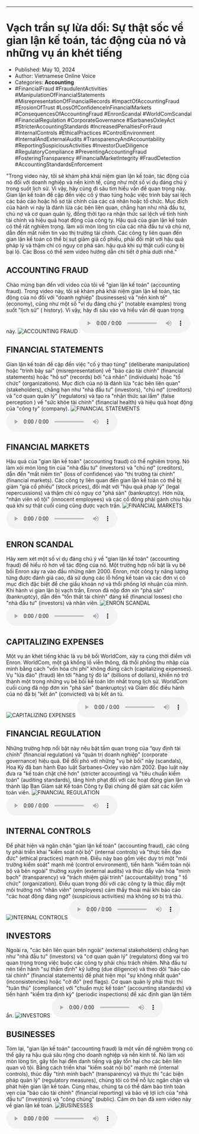 
---

# Vạch trần sự lừa dối: Sự thật sốc về gian lận kế toán, tác động của nó và những vụ án khét tiếng

- Published: May 10, 2024
- Author: Vietnamese Online Voice
- Categories: **Accounting**
- #FinancialFraud #FraudulentActivities #ManipulationOfFinancialStatements #MisrepresentationOfFinancialRecords #ImpactOfAccountingFraud #ErosionOfTrust #LossOfConfidenceInFinancialMarkets #ConsequencesOfAccountingFraud #EnronScandal #WorldComScandal #FinancialRegulation #CorporateGovernance #SarbanesOxleyAct #StricterAccountingStandards #IncreasedPenaltiesForFraud #InternalControls #EthicalPractices #ControlEnvironment #InternalAndExternalAudits #TransparencyAndAccountability #ReportingSuspiciousActivities #InvestorDueDiligence #RegulatoryCompliance #PreventingAccountingFraud #FosteringTransparency #FinancialMarketIntegrity #FraudDetection #AccountingStandardsEnforcement

"Trong video này, tôi sẽ khám phá khái niệm gian lận kế toán, tác động của nó đối với doanh nghiệp và nền kinh tế, cũng như một số ví dụ đáng chú ý trong suốt lịch sử. Vì vậy, hãy cùng đi sâu tìm hiểu vấn đề quan trọng này. Gian lận kế toán đề cập đến việc cố ý thao túng hoặc việc trình bày sai lệch các báo cáo hoặc hồ sơ tài chính của các cá nhân hoặc tổ chức. Mục đích của hành vi này là đánh lừa các bên liên quan, chẳng hạn như nhà đầu tư, chủ nợ và cơ quan quản lý, đồng thời tạo ra nhận thức sai lệch về tình hình tài chính và hiệu quả hoạt động của công ty. Hậu quả của gian lận kế toán có thể rất nghiêm trọng. làm xói mòn lòng tin của các nhà đầu tư và chủ nợ, dẫn đến mất niềm tin vào thị trường tài chính. Các công ty liên quan đến gian lận kế toán có thể bị sụt giảm giá cổ phiếu, phải đối mặt với hậu quả pháp lý và thậm chí có nguy cơ phá sản. hậu quả khi sự thật cuối cùng bị bại lộ. Các Boss có thể xem video hướng dẫn chi tiết ở phía dưới nhé."


## ACCOUNTING FRAUD

Chào mừng bạn đến với video của tôi về "gian lận kế toán" (accounting fraud). Trong video này, tôi sẽ khám phá khái niệm gian lận kế toán, tác động của nó đối với "doanh nghiệp" (businesses) và "nền kinh tế" (economy), cũng như một số "ví dụ đáng chú ý" (notable examples) trong suốt "lịch sử" ( history). Vì vậy, hãy đi sâu vào và hiểu vấn đề quan trọng này.
![ACCOUNTING FRAUD](https://http-archiver-apis-production-80.schnworks.com/storage/images/transitions/2024-05-10/transition-10430208637-Montserrat-SemiBold-004895.jpg)
<audio controls>
    <source src="https://http-archiver-apis-production-80.schnworks.com/storage/storage/audio/file-16618383977.mp3" type="audio/mpeg">
</audio>



## FINANCIAL STATEMENTS

Gian lận kế toán đề cập đến việc "cố ý thao túng" (deliberate manipulation) hoặc "trình bày sai" (misrepresentation) về "báo cáo tài chính" (financial statements) hoặc "hồ sơ" (records) bởi "cá nhân" (individuals) hoặc "tổ chức" (organizations). Mục đích của nó là đánh lừa "các bên liên quan" (stakeholders), chẳng hạn như "nhà đầu tư" (investors), "chủ nợ" (creditors) và "cơ quan quản lý" (regulators) và tạo ra "nhận thức sai lầm" (false perception ) về "sức khỏe tài chính" (financial health) và hiệu quả hoạt động của "công ty" (company).
![FINANCIAL STATEMENTS](https://http-archiver-apis-production-80.schnworks.com/storage/images/transitions/2024-05-10/transition-261965593-Montserrat-ExtraBold-7B1FA2.jpg)
<audio controls>
    <source src="https://http-archiver-apis-production-80.schnworks.com/storage/storage/audio/file-7112459167.mp3" type="audio/mpeg">
</audio>



## FINANCIAL MARKETS

Hậu quả của "gian lận kế toán" (accounting fraud) có thể nghiêm trọng. Nó làm xói mòn lòng tin của "nhà đầu tư" (investors) và "chủ nợ" (creditors), dẫn đến "mất niềm tin" (loss of confidence) vào "thị trường tài chính" (financial markets). Các công ty liên quan đến gian lận kế toán có thể bị giảm "giá cổ phiếu" (stock prices), đối mặt với "hậu quả pháp lý" (legal repercussions) và thậm chí có nguy cơ "phá sản" (bankruptcy). Hơn nữa, "nhân viên vô tội" (innocent employees) và các cổ đông phải gánh chịu hậu quả khi sự thật cuối cùng cũng được vạch trần.
![FINANCIAL MARKETS](https://http-archiver-apis-production-80.schnworks.com/storage/images/transitions/2024-05-10/transition--5748375508-Montserrat-Bold-004895.jpg)
<audio controls>
    <source src="https://http-archiver-apis-production-80.schnworks.com/storage/storage/audio/file-21864306195.mp3" type="audio/mpeg">
</audio>



## ENRON SCANDAL

Hãy xem xét một số ví dụ đáng chú ý về "gian lận kế toán" (accounting fraud) để hiểu rõ hơn về tác động của nó. Một trường hợp nổi bật là vụ bê bối Enron xảy ra vào đầu những năm 2000. Enron, một công ty năng lượng từng được đánh giá cao, đã sử dụng các lỗ hổng kế toán và các đơn vị có mục đích đặc biệt để che giấu khoản nợ và thổi phồng lợi nhuận của mình. Khi hành vi gian lận bị vạch trần, Enron đã nộp đơn xin "phá sản" (bankruptcy), dẫn đến "tổn thất tài chính" đáng kể (financial losses) cho "nhà đầu tư" (investors) và nhân viên.
![ENRON SCANDAL](https://http-archiver-apis-production-80.schnworks.com/storage/images/transitions/2024-05-10/transition--10262875177-Montserrat-Bold-673AB7.jpg)
<audio controls>
    <source src="https://http-archiver-apis-production-80.schnworks.com/storage/storage/audio/file-19320098461.mp3" type="audio/mpeg">
</audio>



## CAPITALIZING EXPENSES

Một vụ án khét tiếng khác là vụ bê bối WorldCom, xảy ra cùng thời điểm với Enron. WorldCom, một gã khổng lồ viễn thông, đã thổi phồng thu nhập của mình bằng cách "vốn hóa chi phí" không đúng cách (capitalizing expenses). Vụ "lừa đảo" (fraud) lên tới "hàng tỷ đô la" (billions of dollars), khiến nó trở thành một trong những vụ bê bối kế toán lớn nhất trong lịch sử. WorldCom cuối cùng đã nộp đơn xin "phá sản" (bankruptcy) và Giám đốc điều hành của nó đã bị "kết án" (convicted) và bị kết án tù.
![CAPITALIZING EXPENSES](https://http-archiver-apis-production-80.schnworks.com/storage/images/transitions/2024-05-10/transition-2356683953-Montserrat-Medium-9C27B0.jpg)
<audio controls>
    <source src="https://http-archiver-apis-production-80.schnworks.com/storage/storage/audio/file-48547984332.mp3" type="audio/mpeg">
</audio>



## FINANCIAL REGULATION

Những trường hợp nổi bật này nêu bật tầm quan trọng của “quy định tài chính” (financial regulation) và “quản trị doanh nghiệp” (corporate governance) hiệu quả. Để đối phó với những "vụ bê bối" này (scandals), Hoa Kỳ đã ban hành Đạo luật Sarbanes-Oxley vào năm 2002. Đạo luật này đưa ra "kế toán chặt chẽ hơn" (stricter accounting) và "tiêu chuẩn kiểm toán" (auditing standards), tăng hình phạt đối với các hoạt động gian lận và thành lập Ban Giám sát Kế toán Công ty Đại chúng để giám sát các kiểm toán viên.
![FINANCIAL REGULATION](https://http-archiver-apis-production-80.schnworks.com/storage/images/transitions/2024-05-10/transition-22185751852-Montserrat-Regular-9C27B0.jpg)
<audio controls>
    <source src="https://http-archiver-apis-production-80.schnworks.com/storage/storage/audio/file-13592951652.mp3" type="audio/mpeg">
</audio>



## INTERNAL CONTROLS

Để phát hiện và ngăn chặn "gian lận kế toán" (accounting fraud), các công ty phải triển khai "kiểm soát nội bộ" (internal controls) và "thực tiễn đạo đức" (ethical practices) mạnh mẽ. Điều này bao gồm việc duy trì một "môi trường kiểm soát" mạnh mẽ (control environment), tiến hành "kiểm toán nội bộ và bên ngoài" thường xuyên (external audits) và thúc đẩy văn hóa "minh bạch" (transparency) và "trách nhiệm giải trình" (accountability) trong " tổ chức" (organization). Điều quan trọng đối với các công ty là thúc đẩy một môi trường nơi "nhân viên" (employees) cảm thấy thoải mái khi báo cáo "các hoạt động đáng ngờ" (suspicious activities) mà không sợ bị trả thù.
![INTERNAL CONTROLS](https://http-archiver-apis-production-80.schnworks.com/storage/images/transitions/2024-05-10/transition-41163679002-Montserrat-SemiBold-1A237E.jpg)
<audio controls>
    <source src="https://http-archiver-apis-production-80.schnworks.com/storage/storage/audio/file-31604402988.mp3" type="audio/mpeg">
</audio>



## INVESTORS

Ngoài ra, "các bên liên quan bên ngoài" (external stakeholders) chẳng hạn như "nhà đầu tư" (investors) và "cơ quan quản lý" (regulators) đóng vai trò quan trọng trong việc buộc các công ty phải chịu trách nhiệm. Nhà đầu tư nên tiến hành "sự thẩm định" kỹ lưỡng (due diligence) và theo dõi "báo cáo tài chính" (financial statements) để phát hiện mọi "sự không nhất quán" (inconsistencies) hoặc "cờ đỏ" (red flags). Cơ quan quản lý phải thực thi "tuân thủ" (compliance) với "chuẩn mực kế toán" (accounting standards) và tiến hành "kiểm tra định kỳ" (periodic inspections) để xác định gian lận tiềm ẩn.
![INVESTORS](https://http-archiver-apis-production-80.schnworks.com/storage/images/transitions/2024-05-10/transition--9617897725-Montserrat-Regular-880E4F.jpg)
<audio controls>
    <source src="https://http-archiver-apis-production-80.schnworks.com/storage/storage/audio/file-51245694570.mp3" type="audio/mpeg">
</audio>



## BUSINESSES

Tóm lại, "gian lận kế toán" (accounting fraud) là một vấn đề nghiêm trọng có thể gây ra hậu quả sâu rộng cho doanh nghiệp và nền kinh tế. Nó làm xói mòn lòng tin, gây tổn hại đến danh tiếng và gây tổn hại cho các bên liên quan vô tội. Bằng cách triển khai "kiểm soát nội bộ" mạnh mẽ (internal controls), thúc đẩy "tính minh bạch" (transparency) và thực thi "các biện pháp quản lý" (regulatory measures), chúng tôi có thể nỗ lực ngăn chặn và phát hiện gian lận kế toán. Cùng nhau, chúng ta có thể đảm bảo tính toàn vẹn của "báo cáo tài chính" (financial reporting) và bảo vệ lợi ích của "nhà đầu tư" (investors) và "công chúng" (public). Cảm ơn bạn đã xem video này về gian lận kế toán.
![BUSINESSES](https://http-archiver-apis-production-80.schnworks.com/storage/images/transitions/2024-05-10/transition--21047532068-Montserrat-ExtraBold-4A148C.jpg)
<audio controls>
    <source src="https://http-archiver-apis-production-80.schnworks.com/storage/storage/audio/file-3119398868.mp3" type="audio/mpeg">
</audio>

